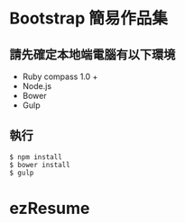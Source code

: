 # Bootstrap 簡易作品集

## 請先確定本地端電腦有以下環境

- Ruby compass 1.0 +
- Node.js
- Bower
- Gulp

## 執行

	$ npm install
	$ bower install
	$ gulp

# ezResume
